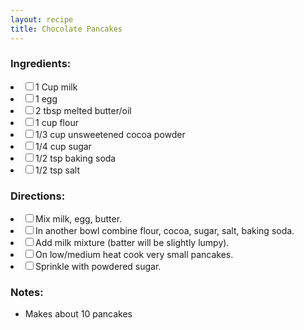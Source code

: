 ```yaml
---
layout: recipe
title: Chocolate Pancakes
---
```


### Ingredients:

<li><label><input type="checkbox">1 Cup milk</label></li>
<li><label><input type="checkbox">1 egg</label></li>
<li><label><input type="checkbox">2 tbsp melted butter/oil</label></li>
<li><label><input type="checkbox">1 cup flour</label></li>
<li><label><input type="checkbox">1/3 cup unsweetened cocoa powder</label></li>
<li><label><input type="checkbox">1/4 cup sugar</label></li>
<li><label><input type="checkbox">1/2 tsp baking soda</label></li>
<li><label><input type="checkbox">1/2 tsp salt</label></li>

### Directions:

<li><label><input type="checkbox">Mix milk, egg, butter.</label></li>
<li><label><input type="checkbox">In another bowl combine flour, cocoa, sugar, salt, baking soda.</label></li>
<li><label><input type="checkbox">Add milk mixture (batter will be slightly lumpy).</label></li>
<li><label><input type="checkbox">On low/medium heat cook very small pancakes.</label></li>
<li><label><input type="checkbox">Sprinkle with powdered sugar.</label></li>

### Notes:

* Makes about 10 pancakes
